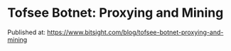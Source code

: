 # Tofsee Botnet: Proxying and Mining


Published at: https://www.bitsight.com/blog/tofsee-botnet-proxying-and-mining
